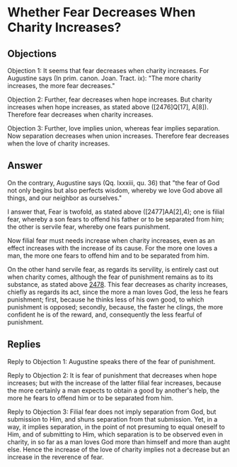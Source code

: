 # Whether Fear Decreases When Charity Increases?

## Objections

Objection 1: It seems that fear decreases when charity increases. For Augustine says (In prim. canon. Joan. Tract. ix): "The more charity increases, the more fear decreases."

Objection 2: Further, fear decreases when hope increases. But charity increases when hope increases, as stated above ([2476]Q[17], A[8]). Therefore fear decreases when charity increases.

Objection 3: Further, love implies union, whereas fear implies separation. Now separation decreases when union increases. Therefore fear decreases when the love of charity increases.

## Answer

On the contrary, Augustine says (Qq. lxxxiii, qu. 36) that "the fear of God not only begins but also perfects wisdom, whereby we love God above all things, and our neighbor as ourselves."

I answer that, Fear is twofold, as stated above ([2477]AA[2],4); one is filial fear, whereby a son fears to offend his father or to be separated from him; the other is servile fear, whereby one fears punishment.

Now filial fear must needs increase when charity increases, even as an effect increases with the increase of its cause. For the more one loves a man, the more one fears to offend him and to be separated from him.

On the other hand servile fear, as regards its servility, is entirely cast out when charity comes, although the fear of punishment remains as to its substance, as stated above [2478](A[6]). This fear decreases as charity increases, chiefly as regards its act, since the more a man loves God, the less he fears punishment; first, because he thinks less of his own good, to which punishment is opposed; secondly, because, the faster he clings, the more confident he is of the reward, and, consequently the less fearful of punishment.

## Replies

Reply to Objection 1: Augustine speaks there of the fear of punishment.

Reply to Objection 2: It is fear of punishment that decreases when hope increases; but with the increase of the latter filial fear increases, because the more certainly a man expects to obtain a good by another's help, the more he fears to offend him or to be separated from him.

Reply to Objection 3: Filial fear does not imply separation from God, but submission to Him, and shuns separation from that submission. Yet, in a way, it implies separation, in the point of not presuming to equal oneself to Him, and of submitting to Him, which separation is to be observed even in charity, in so far as a man loves God more than himself and more than aught else. Hence the increase of the love of charity implies not a decrease but an increase in the reverence of fear.